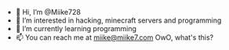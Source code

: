 - 👋 Hi, I’m @Miike728
- 👀 I’m interested in hacking, minecraft servers and programming
- 🌱 I’m currently learning programming
- 📫 You can reach me at miike@miike7.com
   OwO, what's this?
<!---
Miike728/Miike728 is a ✨ special ✨ repository because its `README.md` (this file) appears on your GitHub profile.
You can click the Preview link to take a look at your changes.
--->

